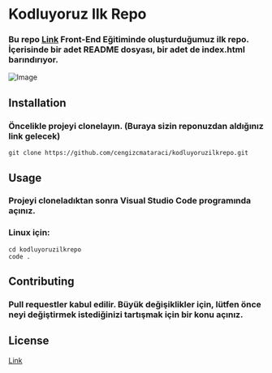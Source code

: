 # Kodluyoruz Ilk Repo
### Bu repo [Link](https://www.kodluyoruz.org/) Front-End Eğitiminde oluşturduğumuz ilk repo. İçerisinde bir adet README dosyası, bir adet de index.html barındırıyor.

![Image](https://r.resimlink.com/aXulr35e.png)

## Installation
### Öncelikle projeyi clonelayın. (Buraya sizin reponuzdan aldığınız link gelecek)
```
git clone https://github.com/cengizcmataraci/kodluyoruzilkrepo.git
```

## Usage
### Projeyi cloneladıktan sonra Visual Studio Code programında açınız.
### Linux için:
```
cd kodluyoruzilkrepo
code .
```

## Contributing
### Pull requestler kabul edilir. Büyük değişiklikler için, lütfen önce neyi değiştirmek istediğinizi tartışmak için bir konu açınız.

## License
[Link](https://choosealicense.com/licenses/mit/)
